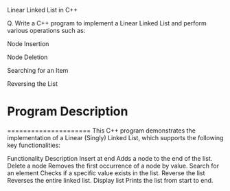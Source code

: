 Linear Linked List in C++

Q. Write a C++ program to implement a Linear Linked List and perform various operations such as:

Node Insertion

Node Deletion

Searching for an Item

Reversing the List



# Program Description
=====================
This C++ program demonstrates the implementation of a Linear (Singly) Linked List, which supports the following key functionalities:

Functionality	Description
Insert at end	Adds a node to the end of the list.
Delete a node	Removes the first occurrence of a node by value.
Search for an element	Checks if a specific value exists in the list.
Reverse the list	Reverses the entire linked list.
Display list	Prints the list from start to end.

